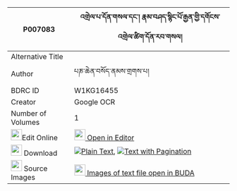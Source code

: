 |P007083|འགྲེལ་པ་དོན་གསལ་དང་། རྣམ་བཤད་སྙིང་པོ་རྒྱན་གྱི་དགོངས་འགྲེལ་ཚིག་དོན་རབ་གསལ། 
| --- | --- 
|Alternative Title |
|Author| པཎ་ཆེན་བསོད་ནམས་གྲགས་པ།
|BDRC ID | W1KG16455
|Creator | Google OCR
|Number of Volumes| 1
|<img width="25" src="https://img.icons8.com/color/25/000000/edit-property.png">Edit Online| [<img width="25" src="https://avatars.githubusercontent.com/u/45091458?s=200&v=4"> Open in Editor](http://editor.openpecha.org/P007083)
|<img width="25" src="https://img.icons8.com/fluent/48/000000/download-2.png"/>  Download | [![](https://img.icons8.com/color/20/000000/txt.png)Plain Text](https://github.com/Openpecha/P007083/releases/download/v1/drelpa_don_sal_dang_namshe_nyi_plain_P007083.zip), [![](https://img.icons8.com/color/20/000000/txt.png)Text with Pagination](https://github.com/Openpecha/P007083/releases/download/v1/drelpa_don_sal_dang_namshe_nyi_pages_P007083.zip)
|<img width="25" src="https://img.icons8.com/plasticine/100/000000/pictures-folder.png"/>  Source Images | [<img width="25" src="https://library.bdrc.io/icons/BUDA-small.svg"> Images of text file open in BUDA](https://library.bdrc.io/show/bdr:W1KG16455)